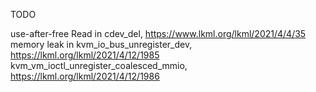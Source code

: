 TODO

use-after-free Read in cdev_del, https://www.lkml.org/lkml/2021/4/4/35
memory leak in kvm_io_bus_unregister_dev, https://lkml.org/lkml/2021/4/12/1985
kvm_vm_ioctl_unregister_coalesced_mmio, https://lkml.org/lkml/2021/4/12/1986